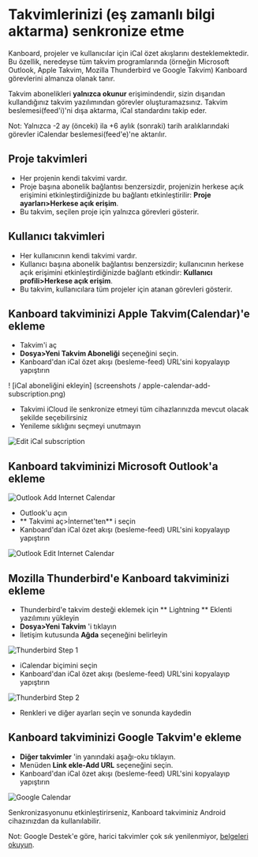 Takvimlerinizi (eş zamanlı bilgi aktarma) senkronize etme
======================

Kanboard, projeler ve kullanıcılar için iCal özet akışlarını desteklemektedir.
Bu özellik, neredeyse tüm takvim programlarında (örneğin Microsoft Outlook, Apple Takvim, Mozilla Thunderbird ve Google Takvim) Kanboard görevlerini almanıza olanak tanır.

Takvim abonelikleri **yalnızca okunur** erişimindendir, sizin dışarıdan kullandığınız takvim yazılımından görevler oluşturamazsınız.
Takvim beslemesi(feed'i)'ni dışa aktarma, iCal standardını takip eder.

Not: Yalnızca -2 ay (önceki) ila +6 aylık (sonraki) tarih aralıklarındaki görevler iCalendar beslemesi(feed'e)'ne aktarılır.

Proje takvimleri
-----------------

- Her projenin kendi takvimi vardır.
- Proje başına abonelik bağlantısı benzersizdir, projenizin herkese açık erişimini etkinleştirdiğinizde bu bağlantı etkinleştirilir: **Proje ayarları>Herkese açık erişim**.
- Bu takvim, seçilen proje için yalnızca görevleri gösterir.

Kullanıcı takvimleri
--------------

- Her kullanıcının kendi takvimi vardır.
- Kullanıcı başına abonelik bağlantısı benzersizdir; kullanıcının herkese açık erişimini etkinleştirdiğinizde bağlantı etkindir: **Kullanıcı profili>Herkese açık erişim**.
- Bu takvim, kullanıcılara tüm projeler için atanan görevleri gösterir.

Kanboard takviminizi Apple Takvim(Calendar)'e ekleme
-----------------------------------------------

- Takvim'i aç
- **Dosya>Yeni Takvim Aboneliği** seçeneğini seçin.
- Kanboard'dan iCal özet akışı (besleme-feed) URL'sini kopyalayıp yapıştırın

! [iCal aboneliğini ekleyin] (screenshots / apple-calendar-add-subscription.png)

- Takvimi iCloud ile senkronize etmeyi tüm cihazlarınızda mevcut olacak şekilde seçebilirsiniz
- Yenileme sıklığını seçmeyi unutmayın

![Edit iCal subscription](screenshots/apple-calendar-edit-subscription.png)

Kanboard takviminizi Microsoft Outlook'a ekleme
--------------------------------------------------

![Outlook Add Internet Calendar](screenshots/outlook-add-subscription.png)

- Outlook'u açın
- ** Takvimi aç>İnternet'ten** i seçin
- Kanboard'dan iCal özet akışı (besleme-feed) URL'sini kopyalayıp yapıştırın

![Outlook Edit Internet Calendar](screenshots/outlook-edit-subscription.png)

Mozilla Thunderbird'e Kanboard takviminizi ekleme
----------------------------------------------------

- Thunderbird'e takvim desteği eklemek için ** Lightning ** Eklenti yazılımını yükleyin
- **Dosya>Yeni Takvim** 'i tıklayın
- İletişim kutusunda **Ağda** seçeneğini belirleyin

![Thunderbird Step 1](screenshots/thunderbird-new-calendar-step1.png)

- iCalendar biçimini seçin
- Kanboard'dan iCal özet akışı (besleme-feed) URL'sini kopyalayıp yapıştırın

![Thunderbird Step 2](screenshots/thunderbird-new-calendar-step2.png)

- Renkleri ve diğer ayarları seçin ve sonunda kaydedin

Kanboard takviminizi Google Takvim'e ekleme
------------------------------------------------

- **Diğer takvimler** 'in yanındaki aşağı-oku tıklayın.
- Menüden **Link ekle-Add URL** seçeneğini seçin.
- Kanboard'dan iCal özet akışı (besleme-feed) URL'sini kopyalayıp yapıştırın

![Google Calendar](screenshots/google-calendar-add-subscription.png)

Senkronizasyonunu etkinleştirirseniz, Kanboard takviminiz Android cihazınızdan da kullanılabilir.

Not: Google Destek'e göre, harici takvimler çok sık yenilenmiyor, [belgeleri okuyun](https://support.google.com/calendar/answer/37100?hl=en&ref_topic=1672445).

